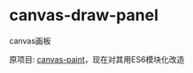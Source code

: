 # canvas-draw-panel
canvas画板
<br>

原项目: [canvas-paint](https://github.com/flyingpig2016/canvas-paint)，现在对其用ES6模块化改造<br>


